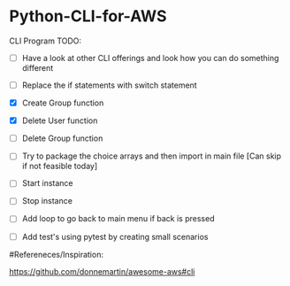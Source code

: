 # Python-CLI-for-AWS

CLI Program TODO:
- [ ] Have a look at other CLI offerings and look how you can do something different
- [ ] Replace the if statements with switch statement 
- [x] Create Group function 
- [x] Delete User function
- [ ] Delete Group function
- [ ] Try to package the choice arrays and then import in main file [Can skip if not feasible today]
- [ ] Start instance
- [ ] Stop instance 
- [ ] Add loop to go back to main menu if back is pressed
- [ ] Add test's using pytest by creating small scenarios 


#Refereneces/Inspiration:

https://github.com/donnemartin/awesome-aws#cli